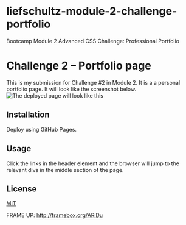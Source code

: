 # liefschultz-module-2-challenge-portfolio
Bootcamp Module 2 Advanced CSS Challenge: Professional Portfolio


# Challenge 2 – Portfolio page

This is my submission for Challenge #2 in Module 2. 
It is a a personal portfolio page.
It will look like the screenshot below.
![The deployed page will look like this](..\liefschultz-module-2-challenge-portfolio\Assets\images\demo.png)

## Installation

Deploy using GitHub Pages.

## Usage

Click the links in the header element and the browser will jump to the relevant divs in the middle section of the page. 


## License
[MIT](https://choosealicense.com/licenses/mit/)


FRAME UP: http://framebox.org/ARiDu
